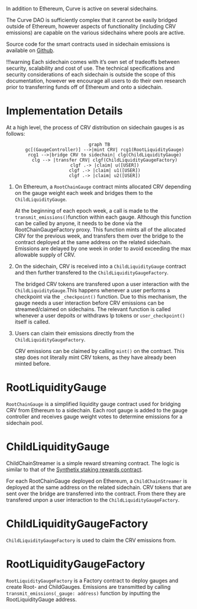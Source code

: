 In addition to Ethereum, Curve is active on several sidechains.

The Curve DAO is sufficiently complex that it cannot be easily bridged outside of Ethereum, however aspects of functionality (including CRV emissions) are capable on the various sidechains where pools are active.

Source code for the smart contracts used in sidechain emissions is available on [Github](https://github.com/curvefi/curve-dao-contracts/tree/master/contracts/gauges/sidechain).

!!!warning
    Each sidechain comes with it’s own set of tradeoffs between security, scalability and cost of use. The technical specifications and security considerations of each sidechain is outside the scope of this documentation, however we encourage all users to do their own research prior to transferring funds off of Ethereum and onto a sidechain.


# **Implementation Details**

At a high level, the process of CRV distribution on sidechain gauges is as follows:

<div align="center">

```mermaid
graph TB
    gc[(GaugeController)] -->|mint CRV| rcg1(RootLiquidityGauge)
    rcg1 -->|bridge CRV to sidechain| clg(ChildLiquidityGauge)
    clg --> |transfer CRV| clgf(ChildLiquidityGaugeFactory)
    clgf .-> |claim| u([USER])
    clgf .-> |claim| u1([USER])
    clgf .-> |claim| u2([USER])
```
</div>


1. On Ethereum, a `RootChainGauge` contract mints allocated CRV depending on the gauge weight each week and bridges them to the `ChildLiquidityGauge`.

    At the beginning of each epoch week, a call is made to the `transmit_emissions()`function within each gauge. Although this function can be called by anyone, it needs to be done via the RootChainGaugeFactory proxy. This function mints all of the allocated CRV for the previous week, and transfers them over the bridge to the contract deployed at the same address on the related sidechain. Emissions are delayed by one week in order to avoid exceeding the max allowable supply of CRV.


2. On the sidechain, CRV is received into a `ChildLiquidityGauge` contract and then further transfered to the `ChildLiquidityGaugeFactory`.

    The bridged CRV tokens are transfered upon a user interaction with the `ChildLiquidityGauge`.This happens whenever a user performs a checkpoint via the `_checkpoint()` function. Due to this mechanism, the gauge needs a user interaction before CRV emissions can be streamed/claimed on sidechains. The relevant function is called whenever a user depoits or withdraws lp tokens or `user_checkpoint()` itself is called.


3. Users can claim their emissions directly from the `ChildLiquidityGaugeFactory`.
    
    CRV emissions can be claimed by calling `mint()` on the contract. This step does not literally mint CRV tokens, as they have already been minted before. 



# **RootLiquidityGauge**
`RootChainGauge` is a simplified liquidity gauge contract used for bridging CRV from Ethereum to a sidechain. Each root gauge is added to the gauge controller and receives gauge weight votes to determine emissions for a sidechain pool.


# **ChildLiquidityGauge**
ChildChainStreamer is a simple reward streaming contract. The logic is similar to that of the [Synthetix staking rewards contract](https://github.com/Synthetixio/synthetix/blob/master/contracts/StakingRewards.sol).

For each RootChainGauge deployed on Ethereum, a `ChildChainStreamer` is deployed at the same address on the related sidechain. CRV tokens that are sent over the bridge are transferred into the contract. From there they are transfered unpon a user interaction to the `ChildLiquidityGaugeFactory`.


# **ChildLiquidityGaugeFactory**
`ChildLiquidityGaugeFactory` is used to claim the CRV emissions from.


# **RootLiquidityGaugeFactory**
`RootLiquidityGaugeFactory` is a Factory contract to deploy gauges and create Root- and ChildGauges. Emissions are transmitted by calling `transmit_emissions(_gauge: address)` function by inputting the RootLiquidityGauge address.